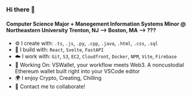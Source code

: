 ### Hi there 👋

#### Computer Science Major + Manegement Information Systems Minor @ Northeastern University                            Trenton, NJ --> Boston, MA --> ???


- ⚙️ I create with: `.ts`, `.js`, `.py`, `.cpp`, `.java`, `.html`, `.css`, `.sql`
- 🔨 I build with: `React`, `Svelte`, `FastAPI`
- ☁️ I work with: `Git`, `S3`, `EC2`, `Cloudfront`, `Docker`, `NPM`, `Vite`, `Firebase`
- 🌱 Working On: VSWallet, your workflow meets Web3. A noncustodial Ethereum wallet built right into your VSCode editor
- 🌍 I enjoy Crypto, Creating, Chilling
- 💬 Contact me to collaborate!

